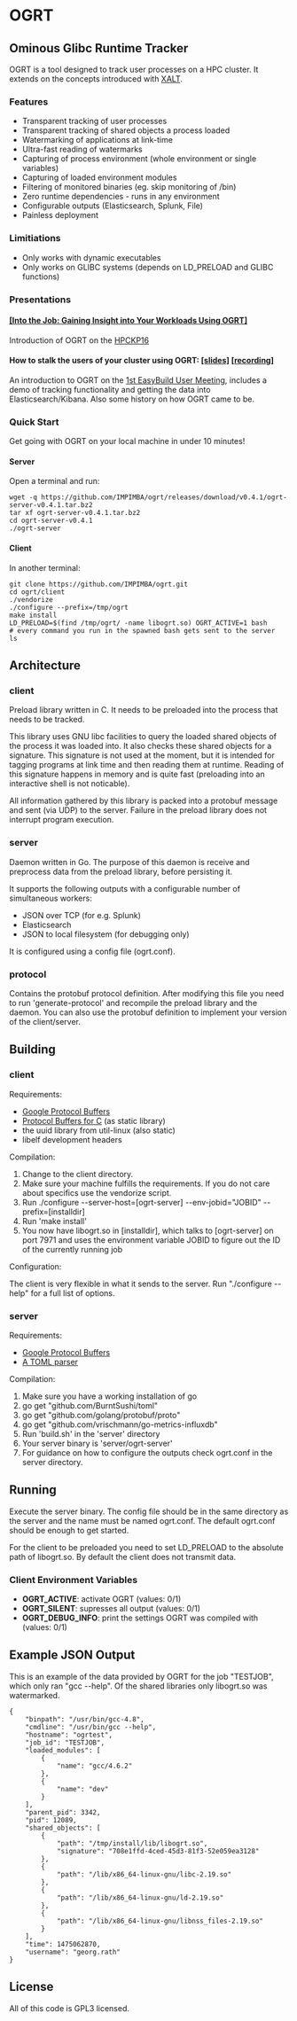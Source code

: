 # OGRT

## Ominous Glibc Runtime Tracker

OGRT is a tool designed to track user processes on a HPC cluster.
It extends on the concepts introduced with [XALT](https://github.com/Fahey-McLay/xalt).

### Features

* Transparent tracking of user processes
* Transparent tracking of shared objects a process loaded
* Watermarking of applications at link-time
* Ultra-fast reading of watermarks
* Capturing of process environment (whole environment or single
  variables)
* Capturing of loaded environment modules
* Filtering of monitored binaries (eg. skip monitoring of /bin)
* Zero runtime dependencies - runs in any environment
* Configurable outputs (Elasticsearch, Splunk, File)
* Painless deployment

### Limitiations

* Only works with dynamic executables
* Only works on GLIBC systems (depends on LD_PRELOAD and GLIBC
  functions)


### Presentations

#### [[Into the Job: Gaining Insight into Your Workloads Using OGRT]](http://hpckp.org/index.php/conference/2016/159-into-the-job-gaining-insight-into-your-workloads-using-ogrt)

Introduction of OGRT on the [HPCKP16](http://hpckp.org/index.php/conference/2016)

#### How to stalk the users of your cluster using OGRT: [[slides]](http://goo.gl/zbvChr) [[recording]](https://www.youtube.com/watch?v=3l0eJq0nrOU)

An introduction to OGRT on the [1st EasyBuild User
Meeting](https://github.com/hpcugent/easybuild/wiki/1st-EasyBuild-User-Meeting), includes a demo of tracking functionality and
getting the data into Elasticsearch/Kibana. Also some history on
how OGRT came to be.


### Quick Start

Get going with OGRT on your local machine in under 10 minutes!

#### Server

Open a terminal and run:

    wget -q https://github.com/IMPIMBA/ogrt/releases/download/v0.4.1/ogrt-server-v0.4.1.tar.bz2
    tar xf ogrt-server-v0.4.1.tar.bz2
    cd ogrt-server-v0.4.1
    ./ogrt-server


#### Client

In another terminal:

    git clone https://github.com/IMPIMBA/ogrt.git
    cd ogrt/client
    ./vendorize
    ./configure --prefix=/tmp/ogrt
    make install
    LD_PRELOAD=$(find /tmp/ogrt/ -name libogrt.so) OGRT_ACTIVE=1 bash
    # every command you run in the spawned bash gets sent to the server
    ls

## Architecture

### client

Preload library written in C. It needs to be preloaded into the process
that needs to be tracked.

This library uses GNU libc facilities to query the loaded shared objects
of the process it was loaded into. It also checks these shared objects
for a signature. This signature is not used at the moment, but it is
intended for tagging programs at link time and then reading them at
runtime. Reading of this signature happens in memory and is quite fast
(preloading into an interactive shell is not noticable).

All information gathered by this library is packed into a protobuf message
and sent (via UDP) to the server. Failure in the preload library
does not interrupt program execution.


### server

Daemon written in Go. The purpose of this daemon is receive and
preprocess data from the preload library, before persisting it.

It supports the following outputs with a configurable number of
simultaneous workers:

* JSON over TCP (for e.g. Splunk)
* Elasticsearch
* JSON to local filesystem (for debugging only)

It is configured using a config file (ogrt.conf).

### protocol

Contains the protobuf protocol definition. After modifying this file you
need to run 'generate-protocol' and recompile the preload library and
the daemon. You can also use the protobuf definition to implement your
version of the client/server.

## Building

### client

Requirements:

* [Google Protocol Buffers](https://github.com/google/protobuf)
* [Protocol Buffers for C](https://github.com/protobuf-c/protobuf-c) (as static library)
* the uuid library from util-linux (also static)
* libelf development headers

Compilation:

1. Change to the client directory.
2. Make sure your machine fulfills the requirements. If you do not care
   about specifics use the vendorize script.
3. Run ./configure --server-host=[ogrt-server] --env-jobid="JOBID"
   --prefix=[installdir]
4. Run 'make install'
5. You now have libogrt.so in [installdir], which talks to
   [ogrt-server] on port 7971 and uses the environment variable JOBID to
   figure out the ID of the currently running job

Configuration:

The client is very flexible in what it sends to the server.
Run "./configure --help" for a full list of options.

### server

Requirements:

* [Google Protocol Buffers](https://github.com/google/protobuf)
* [A TOML parser](https://github.com/BurntSushi/toml)

Compilation:

1. Make sure you have a working installation of go
2. go get "github.com/BurntSushi/toml"
3. go get "github.com/golang/protobuf/proto"
4. go get "github.com/vrischmann/go-metrics-influxdb"
5. Run 'build.sh' in the 'server' directory
6. Your server binary is 'server/ogrt-server'
7. For guidance on how to configure the outputs check ogrt.conf in the
   server directory.

## Running

Execute the server binary. The config file should be in the same directory as
the server and the name must be named ogrt.conf. The default ogrt.conf
should be enough to get started.

For the client to be preloaded you need to set LD_PRELOAD to the absolute path
of libogrt.so. By default the client does not transmit data.

### Client Environment Variables

- **OGRT_ACTIVE**: activate OGRT (values: 0/1)
- **OGRT_SILENT**: supresses all output (values: 0/1)
- **OGRT_DEBUG_INFO**: print the settings OGRT was compiled with (values: 0/1)

## Example JSON Output

This is an example of the data provided by OGRT for the job "TESTJOB", which
only ran "gcc --help". Of the shared libraries only libogrt.so was watermarked.

    {
        "binpath": "/usr/bin/gcc-4.8",
        "cmdline": "/usr/bin/gcc --help",
        "hostname": "ogrtest",
        "job_id": "TESTJOB",
        "loaded_modules": [
            {
                "name": "gcc/4.6.2"
            },
            {
                "name": "dev"
            }
        ],
        "parent_pid": 3342,
        "pid": 12089,
        "shared_objects": [
            {
                "path": "/tmp/install/lib/libogrt.so",
                "signature": "708e1ffd-4ced-45d3-81f3-52e059ea3128"
            },
            {
                "path": "/lib/x86_64-linux-gnu/libc-2.19.so"
            },
            {
                "path": "/lib/x86_64-linux-gnu/ld-2.19.so"
            },
            {
                "path": "/lib/x86_64-linux-gnu/libnss_files-2.19.so"
            }
        ],
        "time": 1475062870,
        "username": "georg.rath"
    }

## License

All of this code is GPL3 licensed.

